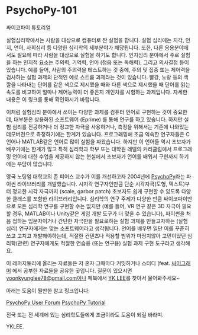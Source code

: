 # PsychoPy-101
싸이코파이 튜토리얼


실험심리학에서는 사람을 대상으로 컴퓨터로 짠 실험을 합니다. 실험 심리에는 지각, 인지, 언어, 사회심리 등 다양한 심리학의 세부분야가 해당됩니다. 또한, 다른 응용분야에서도 필요에 따라 사람을 대상으로 실험을 하기도 합니다. 인지심리 분야에서 주로 실험을 하는 인지적 요소는 주의력, 기억력, 언어 (청음 또는 독해력), 그리고 의사결정 등이 있습니다. 예를 들어, 사람의 주의력을 테스트하는 것 중에, 주의 및 집중 또는 제어력을 검사하는 실험 과제의 단적인 예로 스트룹 과제라는 것이 있습니다. 빨강, 노랑 등의 색깔을 나타내는 단어를 같은 색으로 제시했을 때와 다른 색으로 제시했을 때 단어를 읽는 속도를 비교하여 얼마나 제어능력이 더 좋은지 개인차를 시험하는 과제입니다. 자세한 내용은 이 링크를 통해 확인하시기 바랍니다. 

이처럼 실험심리 분야에서 쓰이는 다양한 과제를 컴퓨터 언어로 구현하는 것이 중요한데, 대부분은 상용화된 소프트웨어 (Eprime) 를 통해 연구를 하고 있습니다. 하지만 실험 심리를 전공하거나 더 정교한 자극을 사용하거나, 측정을 위해서는 기존에 나와있는 데모버전으로 측정하기에는 한계가 있습니다. 프로그래밍에 조금 익숙한 연구자들은 C 언어나 MATLAB같은 언어로 많이 실험을 짜왔습니다. 하지만 이 언어들 역시 초보자가 배우기에는 한계가 많고 특히 심리학과 학부 또는 대학원 레벨의 커리큘럼에서 프로그래밍 언어에 대한 수업을 제공하지 않는 현실에서 초보자가 언어를 배워서 구현까지 하기에는 부담이 많습니다. 

영국 노팅엄 대학교의 존 피어스 교수가 이를 개선하고자 2004년에 [PsychoPy](http://www.psychopy.org/)라는 파이썬 라이브러리를 개발했습니다. 시지각 연구자인만큼 단순 시각자극(도형, 텍스트)부터 정교한 시각 자극까지 (scale, garbor patch) 초보자도 쉽게 구현할 수 있도록 다양한 클래스를 포함한 라이브러리입니다. 심리학의 연구 주제가 다양한 만큼 싸이코파이만으로 모든 심리학 연구를 구현할 수는 없지만 (예를 들어, VR 연구 같은 3D 자극이 필요할 경우, MATLAB이나 Unity같은 게임 개발 도구가 더 맞을 수 있습니다), 파이썬을 처음 접하는 입문자이거나 간단한 자극만을 필요로하는 실험 과제를 만들고자하는 (실험심리) 연구자에게는 맞는 소프트웨어라고 생각됩니다. 언어를 배우면 일단 이를 꾸준히 쓰고 고치고 개발해야하는데, 적절한 컨텐츠나 적용할 범위가 마땅치않아 고민이었던 심리학(관련) 연구자에게도 적절한 연습용 (또는 연구용) 실험 과제 구현 도구라고 생각해요. 

이 레퍼지토리에 올리는 자료들은 저 혼자 그때마다 커밋하거나 스터디 (feat. [싸이그래머](https://www.facebook.com/groups/psygrammer/) 에서 공부한 자료들을 공유한 곳입니다. 질문이 있으시면 yoonkyunglee78@gmail.com이나 페북에서 [YK LEE](https://www.facebook.com/yklee78)를 찾아서 물어봐주세요~

아래는 도움이 될만한 참고 링크입니다: 

[PsychoPy User Forum](https://discourse.psychopy.org/)
[PsychoPy Tutorial](https://www.youtube.com/watch?v=VV6qhuQgsiI)

전국 또는 전 세계에 있는 심리학도들에게 조금이라도 도움이 되길 바라며. 

YKLEE.
